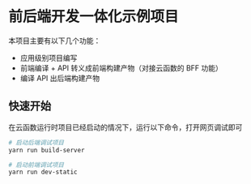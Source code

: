 # 前后端开发一体化示例项目

本项目主要有以下几个功能：

- 应用级别项目编写
- 前端编译 + API 转义成前端构建产物（对接云函数的 BFF 功能）
- 编译 API 出后端构建产物

## 快速开始

在云函数运行时项目已经启动的情况下，运行以下命令，打开网页调试即可

```bash
# 启动后端调试项目
yarn run build-server

# 启动前端调试项目
yarn run dev-static
```
